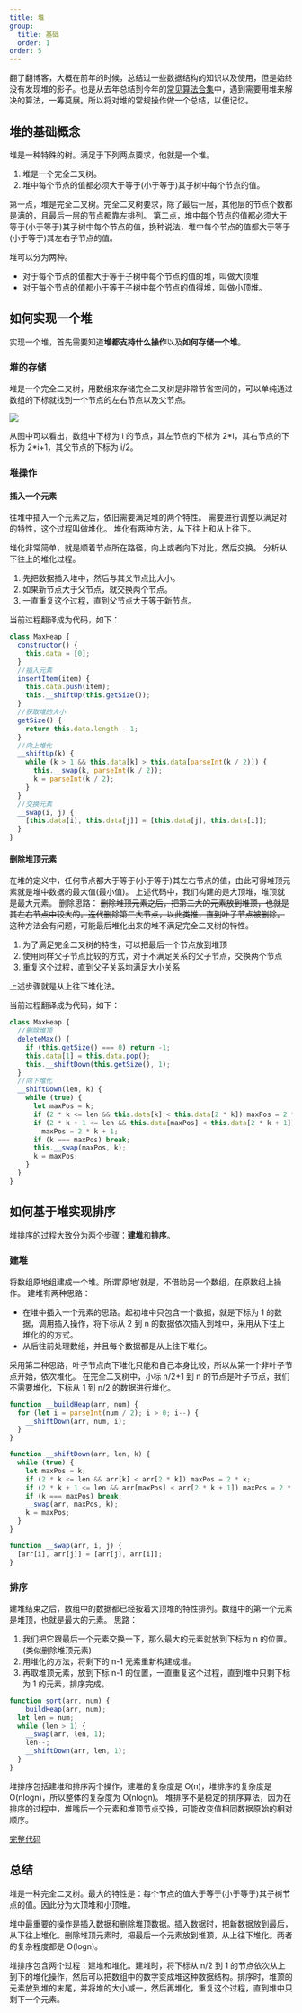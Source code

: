 ```yaml
---
title: 堆
group:
  title: 基础
  order: 1
order: 5
---
```


翻了翻博客，大概在前年的时候，总结过一些数据结构的知识以及使用，但是始终没有发现堆的影子。也是从去年总结到今年的[常见算法合集](https://luckyfbb.github.io/2020/12/11/%E5%B8%B8%E8%A7%81%E7%AE%97%E6%B3%95%E5%90%88%E9%9B%86/#more)中，遇到需要用堆来解决的算法，一筹莫展。所以将对堆的常规操作做一个总结，以便记忆。

<!-- more -->

## 堆的基础概念

堆是一种特殊的树。满足于下列两点要求，他就是一个堆。

1. 堆是一个完全二叉树。
2. 堆中每个节点的值都必须大于等于(小于等于)其子树中每个节点的值。

第一点，堆是完全二叉树。完全二叉树要求，除了最后一层，其他层的节点个数都是满的，且最后一层的节点都靠左排列。
第二点，堆中每个节点的值都必须大于等于(小于等于)其子树中每个节点的值，换种说法，堆中每个节点的值都大于等于(小于等于)其左右子节点的值。

堆可以分为两种。

- 对于每个节点的值都大于等于子树中每个节点的值的堆，叫做大顶堆
- 对于每个节点的值都小于等于子树中每个节点的值得堆，叫做小顶堆。

## 如何实现一个堆

实现一个堆，首先需要知道**堆都支持什么操作**以及**如何存储一个堆**。

### 堆的存储

堆是一个完全二叉树，用数组来存储完全二叉树是非常节省空间的，可以单纯通过数组的下标就找到一个节点的左右节点以及父节点。

![](/blog/imgs/algorithm/heap.png)

从图中可以看出，数组中下标为 i 的节点，其左节点的下标为 2\*i，其右节点的下标为 2\*i+1，其父节点的下标为 i/2。

### 堆操作

#### 插入一个元素

往堆中插入一个元素之后，依旧需要满足堆的两个特性。
需要进行调整以满足对的特性，这个过程叫做堆化。
堆化有两种方法，从下往上和从上往下。

堆化非常简单，就是顺着节点所在路径，向上或者向下对比，然后交换。
分析从下往上的堆化过程。

1. 先把数据插入堆中，然后与其父节点比大小。
2. 如果新节点大于父节点，就交换两个节点。
3. 一直重复这个过程，直到父节点大于等于新节点。

当前过程翻译成为代码，如下：

```js
class MaxHeap {
  constructor() {
    this.data = [0];
  }
  //插入元素
  insertItem(item) {
    this.data.push(item);
    this.__shiftUp(this.getSize());
  }
  //获取堆的大小
  getSize() {
    return this.data.length - 1;
  }
  //向上堆化
  __shiftUp(k) {
    while (k > 1 && this.data[k] > this.data[parseInt(k / 2)]) {
      this.__swap(k, parseInt(k / 2));
      k = parseInt(k / 2);
    }
  }
  //交换元素
  __swap(i, j) {
    [this.data[i], this.data[j]] = [this.data[j], this.data[i]];
  }
}
```

#### 删除堆顶元素

在堆的定义中，任何节点都大于等于(小于等于)其左右节点的值，由此可得堆顶元素就是堆中数据的最大值(最小值)。
上述代码中，我们构建的是大顶堆，堆顶就是最大元素。
删除思路：
<del>删除堆顶元素之后，把第二大的元素放到堆顶，也就是其左右节点中较大的。迭代删除第二大节点，以此类推，直到叶子节点被删除。</del>
<del>这种方法会有问题，可能最后堆化出来的堆不满足完全二叉树的特性。</del>

1. 为了满足完全二叉树的特性，可以把最后一个节点放到堆顶
2. 使用同样父子节点比较的方式，对于不满足关系的父子节点，交换两个节点
3. 重复这个过程，直到父子关系均满足大小关系

上述步骤就是从上往下堆化法。

当前过程翻译成为代码，如下：

```js
class MaxHeap {
  //删除堆顶
  deleteMax() {
    if (this.getSize() === 0) return -1;
    this.data[1] = this.data.pop();
    this.__shiftDown(this.getSize(), 1);
  }
  //向下堆化
  __shiftDown(len, k) {
    while (true) {
      let maxPos = k;
      if (2 * k <= len && this.data[k] < this.data[2 * k]) maxPos = 2 * k;
      if (2 * k + 1 <= len && this.data[maxPos] < this.data[2 * k + 1])
        maxPos = 2 * k + 1;
      if (k === maxPos) break;
      this.__swap(maxPos, k);
      k = maxPos;
    }
  }
}
```

## 如何基于堆实现排序

堆排序的过程大致分为两个步骤：**建堆**和**排序**。

### 建堆

将数组原地组建成一个堆。所谓'原地'就是，不借助另一个数组，在原数组上操作。
建堆有两种思路：

- 在堆中插入一个元素的思路。起初堆中只包含一个数据，就是下标为 1 的数据，调用插入操作，将下标从 2 到 n 的数据依次插入到堆中，采用从下往上堆化的的方式。
- 从后往前处理数组，并且每个数据都是从上往下堆化。

采用第二种思路，叶子节点向下堆化只能和自己本身比较，所以从第一个非叶子节点开始，依次堆化。
在完全二叉树中，小标 n/2+1 到 n 的节点是叶子节点，我们不需要堆化，下标从 1 到 n/2 的数据进行堆化。

```js
function __buildHeap(arr, num) {
  for (let i = parseInt(num / 2); i > 0; i--) {
    __shiftDown(arr, num, i);
  }
}

function __shiftDown(arr, len, k) {
  while (true) {
    let maxPos = k;
    if (2 * k <= len && arr[k] < arr[2 * k]) maxPos = 2 * k;
    if (2 * k + 1 <= len && arr[maxPos] < arr[2 * k + 1]) maxPos = 2 * k + 1;
    if (k === maxPos) break;
    __swap(arr, maxPos, k);
    k = maxPos;
  }
}

function __swap(arr, i, j) {
  [arr[i], arr[j]] = [arr[j], arr[i]];
}
```

### 排序

建堆结束之后，数组中的数据都已经按着大顶堆的特性排列。数组中的第一个元素是堆顶，也就是最大的元素。
思路：

1. 我们把它跟最后一个元素交换一下，那么最大的元素就放到下标为 n 的位置。(类似删除堆顶元素)
2. 用堆化的方法，将剩下的 n-1 元素重新构建成堆。
3. 再取堆顶元素，放到下标 n-1 的位置，一直重复这个过程，直到堆中只剩下标为 1 的元素，排序完成。

```js
function sort(arr, num) {
  __buildHeap(arr, num);
  let len = num;
  while (len > 1) {
    __swap(arr, len, 1);
    len--;
    __shiftDown(arr, len, 1);
  }
}
```

堆排序包括建堆和排序两个操作，建堆的复杂度是 O(n)，堆排序的复杂度是 O(nlogn)，所以整体的复杂度为 O(nlogn)。
堆排序不是稳定的排序算法，因为在排序的过程中，堆嘴后一个元素和堆顶节点交换，可能改变值相同数据原始的相对顺序。

[完整代码](https://github.com/LuckyFBB/data_structure/blob/4b2abac3fa34d398ca5a2f48f83353262e7bf76b/heap/maxHeap.js)

## 总结

堆是一种完全二叉树。最大的特性是：每个节点的值大于等于(小于等于)其子树节点的值。因此分为大顶堆和小顶堆。

堆中最重要的操作是插入数据和删除堆顶数据。插入数据时，把新数据放到最后，从下往上堆化。删除堆顶元素时，把最后一个元素放到堆顶，从上往下堆化。两者的复杂程度都是 O(logn)。

堆排序包含两个过程：建堆和堆化。建堆时，将下标从 n/2 到 1 的节点依次从上到下的堆化操作，然后可以把数组中的数字变成堆这种数据结构。排序时，堆顶的元素放到堆的末尾，并将堆的大小减一，然后再堆化，重复这个过程，直到堆中只剩下一个元素。
